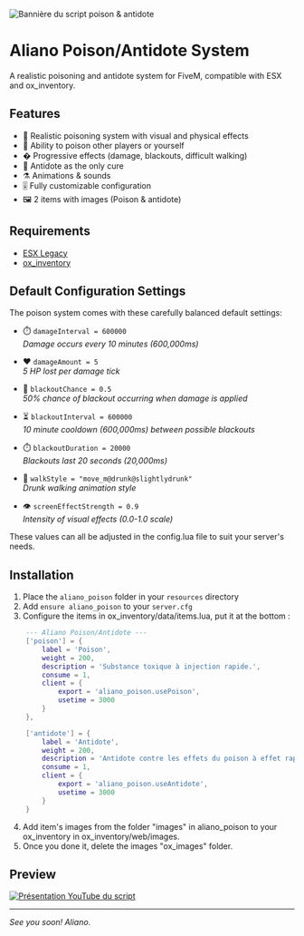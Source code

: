 ![Bannière du script poison & antidote](https://i.ibb.co/T9ZrBTs/aliano-poison.png)

# Aliano Poison/Antidote System

A realistic poisoning and antidote system for FiveM, compatible with ESX and ox_inventory.

## Features

- 🧪 Realistic poisoning system with visual and physical effects
- 💉 Ability to poison other players or yourself
- � Progressive effects (damage, blackouts, difficult walking)
- 🧴 Antidote as the only cure
- ⚗️ Animations & sounds
- 🎚️ Fully customizable configuration
- 🖼️​ 2 items with images (Poison & antidote)

## Requirements

- [ESX Legacy](https://github.com/esx-framework/esx_core)
- [ox_inventory](https://github.com/overextended/ox_inventory)

## Default Configuration Settings

The poison system comes with these carefully balanced default settings:

- ⏱️ `damageInterval = 600000`  
  _Damage occurs every 10 minutes (600,000ms)_
- ❤️ `damageAmount = 5`  
  _5 HP lost per damage tick_

- 🎲 `blackoutChance = 0.5`  
  _50% chance of blackout occurring when damage is applied_

- ⏳ `blackoutInterval = 600000`  
  _10 minute cooldown (600,000ms) between possible blackouts_

- ⏱️ `blackoutDuration = 20000`  
  _Blackouts last 20 seconds (20,000ms)_

- 🚶 `walkStyle = "move_m@drunk@slightlydrunk"`  
  _Drunk walking animation style_

- 👁️ `screenEffectStrength = 0.9`  
  _Intensity of visual effects (0.0-1.0 scale)_

These values can all be adjusted in the config.lua file to suit your server's needs.

## Installation

1. Place the `aliano_poison` folder in your `resources` directory
2. Add `ensure aliano_poison` to your `server.cfg`
3. Configure the items in ox_inventory/data/items.lua, put it at the bottom :

```lua
	--- Aliano Poison/Antidote ---
	['poison'] = {
		label = 'Poison',
		weight = 200,
		description = 'Substance toxique à injection rapide.',
		consume = 1,
		client = {
			export = 'aliano_poison.usePoison',
			usetime = 3000
		}
	},

	['antidote'] = {
		label = 'Antidote',
		weight = 200,
		description = 'Antidote contre les effets du poison à effet rapide.',
		consume = 1,
		client = {
			export = 'aliano_poison.useAntidote',
			usetime = 3000
		}
	}
```

4. Add item's images from the folder "images" in aliano_poison to your ox_inventory in ox_inventory/web/images.
5. Once you done it, delete the images "ox_images" folder.

## Preview

[![Présentation YouTube du script](https://img.youtube.com/vi/KK90zA0C54Y/0.jpg)](https://www.youtube.com/watch?v=KK90zA0C54Y)

---

_See you soon! Aliano._
